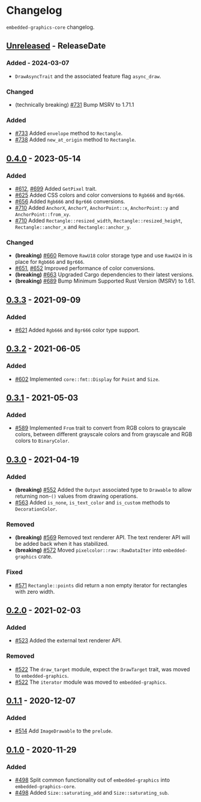 # Changelog

`embedded-graphics-core` changelog.

<!-- next-header -->

## [Unreleased] - ReleaseDate

### Added - 2024-03-07
- `DrawAsyncTrait` and the associated feature flag `async_draw`.

### Changed

- (technically breaking) [#731](https://github.com/embedded-graphics/embedded-graphics/pull/731) Bump MSRV to 1.71.1

### Added

- [#733](https://github.com/embedded-graphics/embedded-graphics/pull/733) Added `envelope` method to `Rectangle`.
- [#738](https://github.com/embedded-graphics/embedded-graphics/pull/738) Added `new_at_origin` method to `Rectangle`.

## [0.4.0] - 2023-05-14

### Added

- [#612](https://github.com/embedded-graphics/embedded-graphics/pull/612), [#699](https://github.com/embedded-graphics/embedded-graphics/pull/699) Added `GetPixel` trait.
- [#625](https://github.com/embedded-graphics/embedded-graphics/pull/625) Added CSS colors and color conversions to `Rgb666` and `Bgr666`.
- [#656](https://github.com/embedded-graphics/embedded-graphics/pull/656) Added `Rgb666` and `Bgr666` conversions.
- [#710](https://github.com/embedded-graphics/embedded-graphics/pull/710) Added `AnchorX`, `AnchorY`, `AnchorPoint::x`, `AnchorPoint::y` and `AnchorPoint::from_xy`.
- [#710](https://github.com/embedded-graphics/embedded-graphics/pull/710) Added `Rectangle::resized_width`, `Rectangle::resized_height`, `Rectangle::anchor_x` and `Rectangle::anchor_y`.

### Changed

- **(breaking)** [#660](https://github.com/embedded-graphics/embedded-graphics/pull/660) Remove `RawU18` color storage type and use `RawU24` in is place for `Rgb666` and `Bgr666`.
- [#651](https://github.com/embedded-graphics/embedded-graphics/pull/651), [#652](https://github.com/embedded-graphics/embedded-graphics/pull/652) Improved performance of color conversions.
- **(breaking)** [#663](https://github.com/embedded-graphics/embedded-graphics/pull/663) Upgraded Cargo dependencies to their latest versions.
- **(breaking)** [#689](https://github.com/embedded-graphics/embedded-graphics/pull/689) Bump Minimum Supported Rust Version (MSRV) to 1.61.

## [0.3.3] - 2021-09-09

### Added

- [#621](https://github.com/embedded-graphics/embedded-graphics/pull/621) Added `Rgb666` and `Bgr666` color type support.

## [0.3.2] - 2021-06-05

### Added

- [#602](https://github.com/embedded-graphics/embedded-graphics/pull/602) Implemented `core::fmt::Display` for `Point` and `Size`.

## [0.3.1] - 2021-05-03

### Added

- [#589](https://github.com/embedded-graphics/embedded-graphics/pull/589) Implemented `From` trait to convert from RGB colors to grayscale colors, between different grayscale colors and from grayscale and RGB colors to `BinaryColor`.

## [0.3.0] - 2021-04-19

### Added

- **(breaking)** [#552](https://github.com/embedded-graphics/embedded-graphics/pull/552) Added the `Output` associated type to `Drawable` to allow returning non-`()` values from drawing operations.
- [#563](https://github.com/embedded-graphics/embedded-graphics/pull/563) Added `is_none`, `is_text_color` and `is_custom` methods to `DecorationColor`.

### Removed

- **(breaking)** [#569](https://github.com/embedded-graphics/embedded-graphics/pull/569) Removed text renderer API. The text renderer API will be added back when it has stabilized.
- **(breaking)** [#572](https://github.com/embedded-graphics/embedded-graphics/pull/572) Moved `pixelcolor::raw::RawDataIter` into `embedded-graphics` crate.

### Fixed

- [#571](https://github.com/embedded-graphics/embedded-graphics/pull/571) `Rectangle::points` did return a non empty iterator for rectangles with zero width.

## [0.2.0] - 2021-02-03

### Added

- [#523](https://github.com/embedded-graphics/embedded-graphics/pull/523) Added the external text renderer API.

### Removed

- [#522](https://github.com/embedded-graphics/embedded-graphics/pull/522) The `draw_target` module, expect the `DrawTarget` trait, was moved to `embedded-graphics`.
- [#522](https://github.com/embedded-graphics/embedded-graphics/pull/522) The `iterator` module was moved to `embedded-graphics`.

## [0.1.1] - 2020-12-07

### Added

- [#514](https://github.com/embedded-graphics/embedded-graphics/pull/514) Add `ImageDrawable` to the `prelude`.

## [0.1.0] - 2020-11-29

### Added

- [#498](https://github.com/embedded-graphics/embedded-graphics/pull/498) Split common functionality out of `embedded-graphics` into `embedded-graphics-core`.
- [#498](https://github.com/embedded-graphics/embedded-graphics/pull/498) Added `Size::saturating_add` and `Size::saturating_sub`.

<!-- next-url -->
[unreleased]: https://github.com/embedded-graphics/embedded-graphics-core/compare/embedded-graphics-core-v0.4.0...HEAD
[0.4.0]: https://github.com/embedded-graphics/embedded-graphics-core/compare/embedded-graphics-core-v0.3.3...embedded-graphics-core-v0.4.0
[0.3.3]: https://github.com/embedded-graphics/embedded-graphics-core/compare/embedded-graphics-core-v0.3.2...embedded-graphics-core-v0.3.3
[0.3.2]: https://github.com/embedded-graphics/embedded-graphics-core/compare/embedded-graphics-core-v0.3.1...embedded-graphics-core-v0.3.2
[0.3.1]: https://github.com/embedded-graphics/embedded-graphics-core/compare/embedded-graphics-core-v0.3.0...embedded-graphics-core-v0.3.1

[0.3.0]: https://github.com/embedded-graphics/embedded-graphics-core/compare/embedded-graphics-core-v0.2.0...embedded-graphics-core-v0.3.0
[0.2.0]: https://github.com/embedded-graphics/embedded-graphics-core/compare/embedded-graphics-core-v0.1.1...embedded-graphics-core-v0.2.0
[0.1.1]: https://github.com/embedded-graphics/embedded-graphics-core/compare/embedded-graphics-core-v0.1.0...embedded-graphics-core-v0.1.1
[0.1.0]: https://github.com/embedded-graphics/embedded-graphics/compare/embedded-graphics-v0.7.0-alpha.1...embedded-graphics-core-v0.1.0
